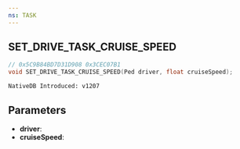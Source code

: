 ```yaml
---
ns: TASK
---
```

## SET_DRIVE_TASK_CRUISE_SPEED

```c
// 0x5C9B84BD7D31D908 0x3CEC07B1
void SET_DRIVE_TASK_CRUISE_SPEED(Ped driver, float cruiseSpeed);
```

```
NativeDB Introduced: v1207
```

## Parameters
* **driver**:
* **cruiseSpeed**:
